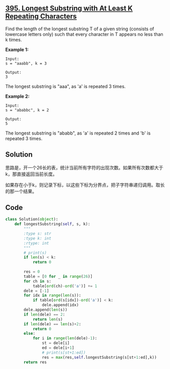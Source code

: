 ## [395. Longest Substring with At Least K Repeating Characters](https://leetcode-cn.com/problems/longest-substring-with-at-least-k-repeating-characters/)

Find the length of the longest substring T of a given string (consists of lowercase letters only) such that every character in T appears no less than k times.



**Example 1:**

```
Input:
s = "aaabb", k = 3

Output:
3
```

The longest substring is "aaa", as 'a' is repeated 3 times.



**Example 2:**

```
Input:
s = "ababbc", k = 2

Output:
5
```

The longest substring is "ababb", as 'a' is repeated 2 times and 'b' is repeated 3 times.



## Solution

思路是，开一个26长的表，统计当前所有字符的出现次数。如果所有次数都大于k，那直接返回当前长度。

如果存在小于k，则记录下标，以这些下标为分界点，把子字符串递归调用。取长的那一个结果。



## Code

```python
class Solution(object):
    def longestSubstring(self, s, k):
        """
        :type s: str
        :type k: int
        :rtype: int
        """
        # print(s)
        if len(s) < k:
            return 0
        
        res = 0
        table = [0 for _ in range(26)]
        for ch in s:
            table[ord(ch)-ord('a')] += 1
        dele = [-1]
        for idx in range(len(s)):
            if table[ord(s[idx])-ord('a')] < k:
                dele.append(idx)
        dele.append(len(s))
        if len(dele) == 2:
            return len(s)
        if len(dele) == len(s)+2:
            return 0
        else:
            for i in range(len(dele)-1):
                st = dele[i]
                ed = dele[i+1]
                # print(s[st+1:ed])
                res = max(res,self.longestSubstring(s[st+1:ed],k))
        return res
```

